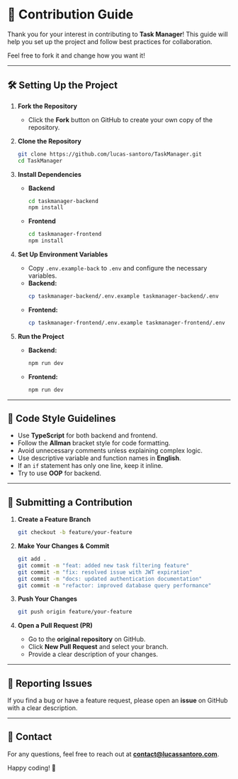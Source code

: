 # 🤝 Contribution Guide

Thank you for your interest in contributing to **Task Manager**! This guide will help you set up the project and follow best practices for collaboration.

Feel free to fork it and change how you want it!

---

## 🛠️ Setting Up the Project

1. **Fork the Repository**
   - Click the **Fork** button on GitHub to create your own copy of the repository.

2. **Clone the Repository**
   ```sh
   git clone https://github.com/lucas-santoro/TaskManager.git
   cd TaskManager
   ```

3. **Install Dependencies**
   - **Backend**
     ```sh
     cd taskmanager-backend
     npm install
     ```
   - **Frontend**
     ```sh
     cd taskmanager-frontend
     npm install
     ```

4. **Set Up Environment Variables**
   - Copy `.env.example-back` to `.env` and configure the necessary variables.
   - **Backend:**
     ```sh
     cp taskmanager-backend/.env.example taskmanager-backend/.env
     ```
   - **Frontend:**
     ```sh
     cp taskmanager-frontend/.env.example taskmanager-frontend/.env
     ```


5. **Run the Project**
   - **Backend:**
     ```sh
     npm run dev
     ```
   - **Frontend:**
     ```sh
     npm run dev
     ```

---

## 📏 Code Style Guidelines

- Use **TypeScript** for both backend and frontend.
- Follow the **Allman** bracket style for code formatting.
- Avoid unnecessary comments unless explaining complex logic.
- Use descriptive variable and function names in **English**.
- If an `if` statement has only one line, keep it inline.
- Try to use **OOP** for backend.

---

## 🚀 Submitting a Contribution

1. **Create a Feature Branch**
   ```sh
   git checkout -b feature/your-feature
   ```

2. **Make Your Changes & Commit**
   ```sh
   git add .
   git commit -m "feat: added new task filtering feature"
   git commit -m "fix: resolved issue with JWT expiration"
   git commit -m "docs: updated authentication documentation"
   git commit -m "refactor: improved database query performance"
   ```

3. **Push Your Changes**
   ```sh
   git push origin feature/your-feature
   ```

4. **Open a Pull Request (PR)**
   - Go to the **original repository** on GitHub.
   - Click **New Pull Request** and select your branch.
   - Provide a clear description of your changes.

---

## 🐛 Reporting Issues

If you find a bug or have a feature request, please open an **issue** on GitHub with a clear description.

---

## 📩 Contact

For any questions, feel free to reach out at **contact@lucassantoro.com**.

Happy coding! 🚀

